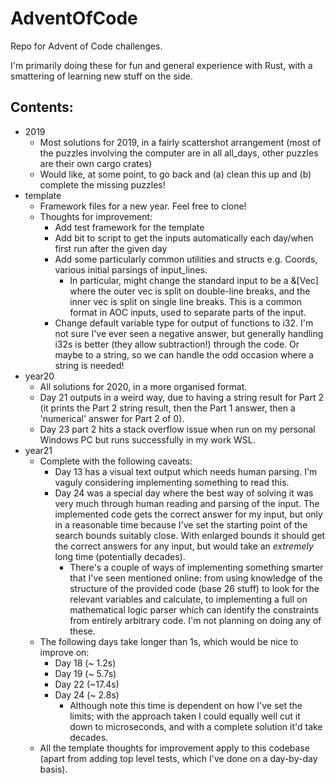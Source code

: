 # AdventOfCode

Repo for Advent of Code challenges.

I'm primarily doing these for fun and general experience with Rust, with a smattering of learning new stuff on the side.

## Contents:
- 2019
  - Most solutions for 2019, in a fairly scattershot arrangement (most of the puzzles involving the computer are in all all_days, other puzzles are their own cargo crates)
  - Would like, at some point, to go back and (a) clean this up and (b) complete the missing puzzles!
- template
  - Framework files for a new year.  Feel free to clone!
  - Thoughts for improvement:
    - Add test framework for the template
    - Add bit to script to get the inputs automatically each day/when first run after the given day
    - Add some particularly common utilities and structs e.g. Coords, various initial parsings of input_lines.
      - In particular, might change the standard input to be a &[Vec<String>] where the outer vec is split on double-line breaks, and the inner vec is split on single line breaks. This is a common format in AOC inputs, used to separate parts of the input.
    - Change default variable type for output of functions to i32.  I'm not sure I've ever seen a negative answer, but generally handling i32s is better (they allow subtraction!) through the code.  Or maybe to a string, so we can handle the odd occasion where a string is needed!
- year20
  - All solutions for 2020, in a more organised format.
  - Day 21 outputs in a weird way, due to having a string result for Part 2 (it prints the Part 2 string result, then the Part 1 answer, then a 'numerical' answer for Part 2 of 0).
  - Day 23 part 2 hits a stack overflow issue when run on my personal Windows PC but runs successfully in my work WSL.
- year21
  - Complete with the following caveats:
    - Day 13 has a visual text output which needs human parsing. I'm vaguly considering implementing something to read this.
    - Day 24 was a special day where the best way of solving it was very much through human reading and parsing of the input. The implemented code gets the correct answer for my input, but only in a reasonable time because I've set the starting point of the search bounds suitably close. With enlarged bounds it should get the correct answers for any input, but would take an *extremely* long time (potentially decades).
      - There's a couple of ways of implementing something smarter that I've seen mentioned online: from using knowledge of the structure of the provided code (base 26 stuff) to look for the relevant variables and calculate, to implementing a full on mathematical logic parser which can identify the constraints from entirely arbitrary code.  I'm not planning on doing any of these.
  - The following days take longer than 1s, which would be nice to improve on:
    - Day 18 (~ 1.2s)
    - Day 19 (~ 5.7s)
    - Day 22 (~17.4s)
    - Day 24 (~ 2.8s)
      - Although note this time is dependent on how I've set the limits; with the approach taken I could equally well cut it down to microseconds, and with a complete solution it'd take decades.
  - All the template thoughts for improvement apply to this codebase (apart from adding top level tests, which I've done on a day-by-day basis).
